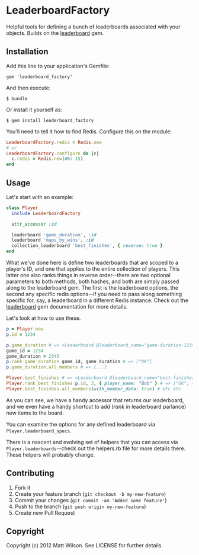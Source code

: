# LeaderboardFactory

Helpful tools for defining a bunch of leaderboards associated with your objects. Builds on the [leaderboard](https://github.com/agoragames/leaderboard) gem.

## Installation

Add this line to your application's Gemfile:

    gem 'leaderboard_factory'

And then execute:

    $ bundle

Or install it yourself as:

    $ gem install leaderboard_factory

You'll need to tell it how to find Redis. Configure this on the module:

```ruby
LeaderboardFactory.redis = Redis.new
# or
LeaderboardFactory.configure do |c|
  c.redis = Redis.new(db: 15)
end
```

## Usage

Let's start with an example:

```ruby
class Player
  include LeaderboardFactory

  attr_accessor :id

  leaderboard 'game_duration', :id
  leaderboard 'maps_by_wins', :id
  collection_leaderboard 'best_finishes', { reverse: true }
end
```

What we've done here is define two leaderboards that are scoped to a player's ID, and one that applies to the entire collection of players. This latter one also ranks things in reverse order--there are two optional parameters to both methods, both hashes, and both are simply passed along to the leaderboard gem. The first is the leaderboard options, the second any specific redis options--if you need to pass along something specific for, say, a leaderboard in a different Redis instance. Check out the [leaderboard](https://github.com/agoragames/leaderboard) gem documentation for more details.

Let's look at how to use these.

```ruby
p = Player.new
p.id = 1234

p.game_duration # => <Leaderboard @leaderboard_name="game-duration-1234">
game_id = 1234
game_duration = 2345
p.rank_game_duration game_id, game_duration # => ["OK"]
p.game_duration.all_members # => [...]

Player.best_finishes # => <Leaderboard @leaderboard_name="best-finishes">
Player.rank_best_finishes p.id, 3, { player_name: "Bob" } # => ["OK", true]
Player.best_finishes.all_members(with_member_data: true) # etc etc
```

As you can see, we have a handy accessor that returns our leaderboard, and we even have a handy shortcut to add (*rank* in leaderboard parlance) new items to the board.

You can examine the options for any defined leaderboard via `Player.leaderboard_specs`.

There is a nascent and evolving set of helpers that you can access via `Player.leaderboards`--check out the helpers.rb file for more details there. These helpers will probably change.


## Contributing

1. Fork it
2. Create your feature branch (`git checkout -b my-new-feature`)
3. Commit your changes (`git commit -am 'Added some feature'`)
4. Push to the branch (`git push origin my-new-feature`)
5. Create new Pull Request

## Copyright

Copyright (c) 2012 Matt Wilson. See LICENSE for further details.